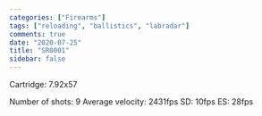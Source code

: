 ```yaml
---
categories: ["Firearms"]
tags: ["reloading", "ballistics", "labradar"]
comments: true
date: "2020-07-25"
title: "SR0001"
sidebar: false
---
```


Cartridge: 7.92x57

Number of shots: 9
Average velocity: 2431fps
SD: 10fps
ES: 28fps